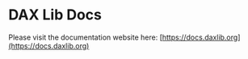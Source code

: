 # DAX Lib Docs

Please visit the documentation website here: [https://docs.daxlib.org](https://docs.daxlib.org) 
